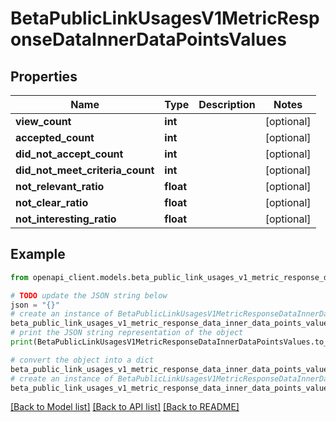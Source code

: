 # BetaPublicLinkUsagesV1MetricResponseDataInnerDataPointsValues


## Properties

Name | Type | Description | Notes
------------ | ------------- | ------------- | -------------
**view_count** | **int** |  | [optional] 
**accepted_count** | **int** |  | [optional] 
**did_not_accept_count** | **int** |  | [optional] 
**did_not_meet_criteria_count** | **int** |  | [optional] 
**not_relevant_ratio** | **float** |  | [optional] 
**not_clear_ratio** | **float** |  | [optional] 
**not_interesting_ratio** | **float** |  | [optional] 

## Example

```python
from openapi_client.models.beta_public_link_usages_v1_metric_response_data_inner_data_points_values import BetaPublicLinkUsagesV1MetricResponseDataInnerDataPointsValues

# TODO update the JSON string below
json = "{}"
# create an instance of BetaPublicLinkUsagesV1MetricResponseDataInnerDataPointsValues from a JSON string
beta_public_link_usages_v1_metric_response_data_inner_data_points_values_instance = BetaPublicLinkUsagesV1MetricResponseDataInnerDataPointsValues.from_json(json)
# print the JSON string representation of the object
print(BetaPublicLinkUsagesV1MetricResponseDataInnerDataPointsValues.to_json())

# convert the object into a dict
beta_public_link_usages_v1_metric_response_data_inner_data_points_values_dict = beta_public_link_usages_v1_metric_response_data_inner_data_points_values_instance.to_dict()
# create an instance of BetaPublicLinkUsagesV1MetricResponseDataInnerDataPointsValues from a dict
beta_public_link_usages_v1_metric_response_data_inner_data_points_values_from_dict = BetaPublicLinkUsagesV1MetricResponseDataInnerDataPointsValues.from_dict(beta_public_link_usages_v1_metric_response_data_inner_data_points_values_dict)
```
[[Back to Model list]](../README.md#documentation-for-models) [[Back to API list]](../README.md#documentation-for-api-endpoints) [[Back to README]](../README.md)


